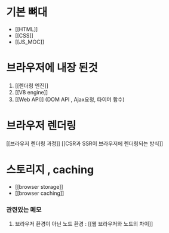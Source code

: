 
# 기본 뼈대
- [[HTML]]
- [[CSS]]
- [[JS_MOC]]

# 브라우저에 내장 된것
1. [[렌더링 엔진]]
2. [[V8 engine]]
3. [[Web API]] (DOM API , Ajax요청, 타이머 함수)

# 브라우저 렌더링 
[[브라우저 렌더링 과정]]
[[CSR과 SSR이 브라우저에 렌더링되는 방식]]

# 스토리지 , caching
- [[browser storage]]
- [[browser caching]]



### 관련있는 메모 
1. 브라우저 환경이 아닌 노드 환경 : [[웹 브라우저와 노드의 차이]]